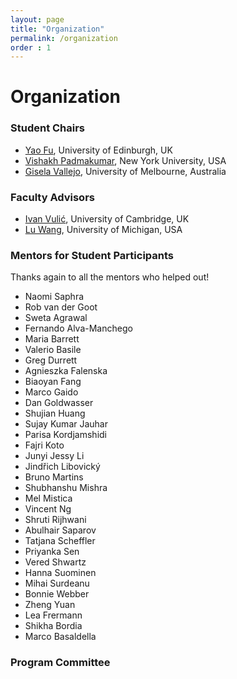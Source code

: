 ```yaml
---
layout: page
title: "Organization"
permalink: /organization
order : 1
---
```

# Organization

### Student Chairs
- [Yao Fu](https://franxyao.github.io/), University of Edinburgh, UK
- [Vishakh Padmakumar](https://vishakhpk.github.io/), New York University, USA
- [Gisela Vallejo](http://gvallejo.co/), University of Melbourne, Australia

### Faculty Advisors 
- [Ivan Vulić](https://sites.google.com/site/ivanvulic/), University of Cambridge, UK
- [Lu Wang](https://web.eecs.umich.edu/~wangluxy/), University of Michigan, USA

### Mentors for Student Participants
Thanks again to all the mentors who helped out!

- Naomi Saphra
- Rob van der Goot
- Sweta Agrawal
- Fernando Alva-Manchego
- Maria Barrett
- Valerio Basile
- Greg Durrett
- Agnieszka Falenska
- Biaoyan Fang
- Marco Gaido
- Dan Goldwasser
- Shujian Huang
- Sujay Kumar Jauhar
- Parisa Kordjamshidi
- Fajri Koto
- Junyi Jessy Li
- Jindřich Libovický
- Bruno Martins
- Shubhanshu Mishra
- Mel Mistica
- Vincent Ng
- Shruti Rijhwani
- Abulhair Saparov
- Tatjana Scheffler
- Priyanka Sen
- Vered Shwartz
- Hanna Suominen
- Mihai Surdeanu
- Bonnie Webber
- Zheng Yuan
- Lea Frermann
- Shikha Bordia
- Marco Basaldella

<!-- **Submission Link for Presubmission Mentorship** - [SoftConf](https://softconf.com/acl3/srw) -->

### Program Committee

